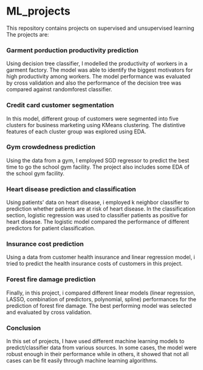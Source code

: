 # ML_projects
This repository contains projects on supervised and unsupervised learning
The projects are:

### Garment porduction productivity prediction
Using decision tree classifier, I modelled the productivity of workers in a garment factory. The model was able to identify the biggest motivators for high  productivity among workers. The model performance was evaluated by cross validation and also the performance of the decision tree was compared against randomforest classifier.

### Credit card customer segmentation
In this model, different group of customers were segmented into five clusters for business marketing using KMeans clustering. The distintive features of each cluster group was explored using EDA. 

### Gym crowdedness prediction 
Using the data from a gym, I employed SGD regressor to predict the best time to go the school gym facility. The project also includes some EDA of the school gym facility. 

### Heart disease prediction and classification
Using patients' data on heart disease, i employed k neighbor classifier to prediction whether patients are at risk of heart disease. In the classification section, logistic regression was used to classifier patients as positive for heart disease. The logistic model compared the performance of different predictors for patient classification.

### Insurance cost prediction
Using a data from customer health insurance and linear regression model, i tried to predict the health insurance costs of customers in this project. 

### Forest fire damage prediction
Finally, in this project, i compared different linear models (linear regression, LASSO, combination of predictors, polynomial, spline) performances for the prediction of forest fire damage. The best performing model was selected and evaluated by cross validation. 

### Conclusion
In this set of projects, I have used different machine learning models to predict/classifier data from various sources. In some cases,  the model were robust enough in their performance while in others, it showed that not all cases can be fit easily through machine learning algorithms.  
